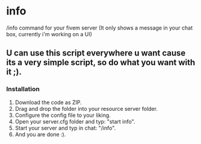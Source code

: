 # info
/info command for your fivem server
(It only shows a message in your chat box, currently i'm working on a UI)

## U can use this script everywhere u want cause its a very simple script, so do what you want with it ;).

### Installation
1) Download the code as ZIP.
2) Drag and drop the folder into your resource server folder.
3) Configure the config file to your liking.
4) Open your server.cfg folder and typ: "start info".
5) Start your server and typ in chat: "/info".
6) And you are done :).
